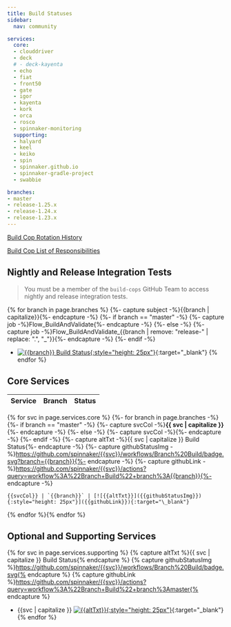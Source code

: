 ```yaml
---
title: Build Statuses
sidebar:
  nav: community

services:
  core:
  - clouddriver
  - deck
  # - deck-kayenta
  - echo
  - fiat
  - front50
  - gate
  - igor
  - kayenta
  - kork
  - orca
  - rosco
  - spinnaker-monitoring
  supporting:
  - halyard
  - keel
  - keiko
  - spin
  - spinnaker.github.io
  - spinnaker-gradle-project
  - swabbie

branches:
- master
- release-1.25.x
- release-1.24.x
- release-1.23.x
---
```


[Build Cop Rotation History](https://github.com/spinnaker/spinnaker/issues?utf8=%E2%9C%93&q=is%3Aissue+label%3Abuild-cop-rotation)

[Build Cop List of Responsibilities](https://www.spinnaker.io/community/contributing/nightly-builds/#build-cop)

## Nightly and Release Integration Tests

> You must be a member of the `build-cops` GitHub Team to access nightly and release integration tests.

{% for branch in page.branches %}
  {%- capture subject -%}{{branch | capitalize}}{%- endcapture -%}
  {%- if branch == "master" -%}
    {%- capture job -%}Flow_BuildAndValidate{%- endcapture -%}
  {%- else -%}
    {%- capture job -%}Flow_BuildAndValidate_{{branch | remove: "release-" | replace: ".", "_"}}{%- endcapture -%}
  {%- endif -%}
* [![{{branch}} Build Status](https://builds.spinnaker.io/buildStatus/icon?job={{job}}&subject={{subject}}){:style="height: 25px"}](https://builds.spinnaker.io/job/{{job}}/){:target="\_blank"}
{% endfor %}


## Core Services

Service | Branch | Status
------- | ------ | ------
{% for svc in page.services.core %}
  {%- for branch in page.branches -%}
    {%- if branch == "master" -%}
      {%- capture svcCol -%}**{{ svc | capitalize }}**{%- endcapture -%}
    {%- else -%}
      {%- capture svcCol -%}{%- endcapture -%}
    {%- endif -%}
    {%- capture altTxt -%}{{ svc | capitalize }} Build Status{%- endcapture -%}
    {%- capture githubStatusImg -%}https://github.com/spinnaker/{{svc}}/workflows/Branch%20Build/badge.svg?branch={{branch}}{%- endcapture -%}
    {%- capture githubLink -%}https://github.com/spinnaker/{{svc}}/actions?query=workflow%3A%22Branch+Build%22+branch%3A{{branch}}{%- endcapture -%}

    {{svcCol}} | `{{branch}}` | [![{{altTxt}}]({{githubStatusImg}}){:style="height: 25px"}]({{githubLink}}){:target="\_blank"}
{% endfor %}{% endfor %}


## Optional and Supporting Services

{% for svc in page.services.supporting %}
  {% capture altTxt %}{{ svc | capitalize }} Build Status{% endcapture %}
  {% capture githubStatusImg %}https://github.com/spinnaker/{{svc}}/workflows/Branch%20Build/badge.svg{% endcapture %}
  {% capture githubLink %}https://github.com/spinnaker/{{svc}}/actions?query=workflow%3A%22Branch+Build%22+branch%3Amaster{% endcapture %}

  * {{svc | capitalize }} [![{{altTxt}}]({{githubStatusImg}}){:style="height: 25px"}]({{githubLink}}){:target="\_blank"}
{% endfor %}
